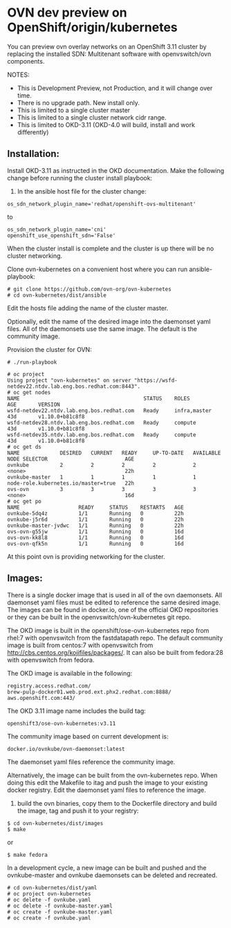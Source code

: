 # OVN dev preview on OpenShift/origin/kubernetes

You can preview ovn overlay networks on an OpenShift 3.11 cluster by replacing
the installed SDN: Multitenant software with openvswitch/ovn components.

NOTES:
- This is Development Preview, not Production, and it will change over time.
- There is no upgrade path. New install only.
- This is limited to a single cluster master
- This is limited to a single cluster network cidr range.
- This is limited to OKD-3.11 (OKD-4.0 will build, install and work differently)


## Installation:

Install OKD-3.11 as instructed in the OKD documentation. Make the following change
before running the cluster install playbook:
1. In the ansible host file for the cluster change:
```
os_sdn_network_plugin_name='redhat/openshift-ovs-multitenant'
```
  to
```
os_sdn_network_plugin_name='cni'
openshift_use_openshift_sdn='False'
```

When the cluster install is complete and the cluster is up there will
be no cluster networking.

Clone ovn-kubernetes on a convenient host where you can run ansible-playbook:
```
# git clone https://github.com/ovn-org/ovn-kubernetes
# cd ovn-kubernetes/dist/ansible
```

Edit the hosts file adding the name of the cluster master.

Optionally, edit the name of the desired image into the daemonset
yaml files. All of the daemonsets use the same image.
The default is the community image.

Provision the cluster for OVN:
```
# ./run-playbook
```


```
# oc project
Using project "ovn-kubernetes" on server "https://wsfd-netdev22.ntdv.lab.eng.bos.redhat.com:8443".
# oc get nodes
NAME                                        STATUS    ROLES           AGE       VERSION
wsfd-netdev22.ntdv.lab.eng.bos.redhat.com   Ready     infra,master    43d       v1.10.0+b81c8f8
wsfd-netdev28.ntdv.lab.eng.bos.redhat.com   Ready     compute         43d       v1.10.0+b81c8f8
wsfd-netdev35.ntdv.lab.eng.bos.redhat.com   Ready     compute         43d       v1.10.0+b81c8f8
# oc get ds
NAME             DESIRED   CURRENT   READY     UP-TO-DATE   AVAILABLE   NODE SELECTOR                         AGE
ovnkube          2         2         2         2            2           <none>                                22h
ovnkube-master   1         1         1         1            1           node-role.kubernetes.io/master=true   22h
ovs-ovn          3         3         3         3            3           <none>                                16d
# oc get po
NAME                   READY     STATUS    RESTARTS   AGE
ovnkube-5dq4z          1/1       Running   0          22h
ovnkube-j5r6d          1/1       Running   0          22h
ovnkube-master-jvdwc   1/1       Running   0          22h
ovs-ovn-g55jw          1/1       Running   0          16d
ovs-ovn-kk8l8          1/1       Running   0          16d
ovs-ovn-qfk5n          1/1       Running   0          16d
```

At this point ovn is providing networking for the cluster.

## Images:

There is a single docker image that is used in all of the ovn daemonsets.
All daemonset yaml files must be edited to reference the same desired image.
The images can be found in docker.io, one of the official OKD repositories or
they can be built in the openvswitch/ovn-kubernetes git repo.

The OKD image is built in the openshift/ose-ovn-kubernetes repo from rhel:7
with openvswitch from the fastdatapath repo.
The default community image is built from centos:7 with openvswitch from
http://cbs.centos.org/kojifiles/packages/. It can also be built from fedora:28
with openvswitch from fedora.

The OKD image is available in the following:
```
registry.access.redhat.com/
brew-pulp-docker01.web.prod.ext.phx2.redhat.com:8888/
aws.openshift.com:443/
```
The OKD 3.11 image name includes the build tag:
```
openshift3/ose-ovn-kubernetes:v3.11
```

The community image based on current development is:
```
docker.io/ovnkube/ovn-daemonset:latest
```
The daemonset yaml files reference the community image.


Alternatively, the image can be built from the ovn-kubernetes repo.
When doing this edit the Makefile to itag and push the image to your existing
docker registry.  Edit the daemonset yaml files to reference the image.

1. build the ovn binaries, copy them to the Dockerfile directory and build the image,
tag and push it to your registry:
```
$ cd ovn-kubernetes/dist/images
$ make
```

or

```
$ make fedora
```

In a development cycle, a new image can be built and pushed and the ovnkube-master and ovnkube daemonsets
can be deleted and recreated.

```
# cd ovn-kubernetes/dist/yaml
# oc project ovn-kubernetes
# oc delete -f ovnkube.yaml
# oc delete -f ovnkube-master.yaml
# oc create -f ovnkube-master.yaml
# oc create -f ovnkube.yaml
```
